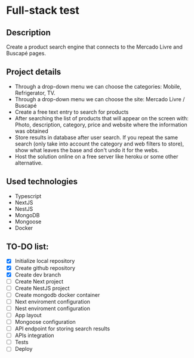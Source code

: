 # Full-stack test

## Description

Create a product search engine that connects to the Mercado Livre and Buscapé pages.

## Project details

- Through a drop-down menu we can choose the categories: Mobile, Refrigerator, TV.
- Through a drop-down menu we can choose the site: Mercado Livre / Buscapé
- Create a free text entry to search for products
- After searching the list of products that will appear on the screen with: Photo, description, category, price and website where the information was obtained
- Store results in database after user search. If you repeat the same search (only take into account the category and web filters to store), show what leaves the base and don't undo it for the webs.
- Host the solution online on a free server like heroku or some other alternative. 

## Used technologies

- Typescript
- NextJS
- NestJS
- MongoDB
- Mongoose
- Docker

## TO-DO list:

- [x] Initialize local repository
- [x] Create github repository
- [x] Create dev branch
- [ ] Create Next project
- [ ] Create NestJS project
- [ ] Create mongodb docker container
- [ ] Next enviroment configuration
- [ ] Nest enviroment configuration
- [ ] App layout
- [ ] Mongoose configuration
- [ ] API endpoint for storing search results
- [ ] APIs integration
- [ ] Tests
- [ ] Deploy